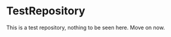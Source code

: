 TestRepository
==============

This is a test repository, nothing to be seen here. Move on now.  
 
 
   
   
   
       
                    
           
                
                
          
        
        
       
     
     
    
  
  
 
 
 
